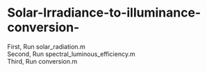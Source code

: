 # Solar-Irradiance-to-illuminance-conversion-

First, Run solar_radiation.m <br/>
Second, Run spectral_luminous_efficiency.m <br/>
Third, Run conversion.m  <br/>
